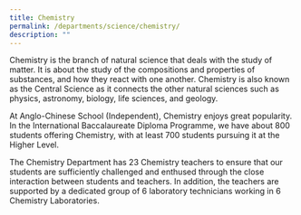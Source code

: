 ```yaml
---
title: Chemistry
permalink: /departments/science/chemistry/
description: ""
---
```

Chemistry is the branch of natural science that deals with the study of matter. It is about the study of the compositions and properties of substances, and how they react with one another. Chemistry is also known as the Central Science as it connects the other natural sciences such as physics, astronomy, biology, life sciences, and geology.

At Anglo-Chinese School (Independent), Chemistry enjoys great popularity. In the International Baccalaureate Diploma Programme, we have about 800 students offering Chemistry, with at least 700 students pursuing it at the Higher Level.

The Chemistry Department has 23 Chemistry teachers to ensure that our students are sufficiently challenged and enthused through the close interaction between students and teachers. In addition, the teachers are supported by a dedicated group of 6 laboratory technicians working in 6 Chemistry Laboratories.
